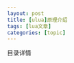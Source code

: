```yaml
---
layout: post
title: [ulua]原理介绍 
tags: [lua文章]
categories: [topic]
---
```

<div id="myAffix" class="shadow-bottom-center hidden-xs">
      <div class="categories-list-header">
        目录详情
      </div>
      <div class="content-text"></div>
    </div>